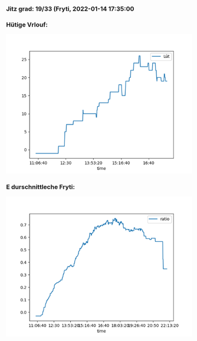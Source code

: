 ### Jitz grad: 19/33 (Fryti, 2022-01-14 17:35:00

### Hütige Vrlouf:
![Graph](Today.png)

### E durschnittleche Fryti:
![Graph](Fryti.png)